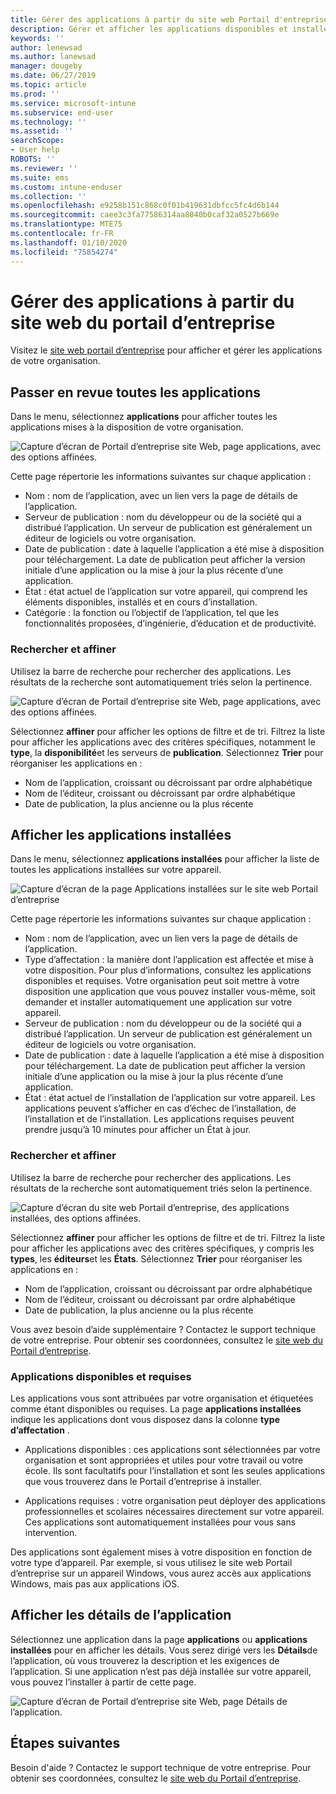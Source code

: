 ```yaml
---
title: Gérer des applications à partir du site web Portail d'entreprise Intune
description: Gérer et afficher les applications disponibles et installées
keywords: ''
author: lenewsad
ms.author: lanewsad
manager: dougeby
ms.date: 06/27/2019
ms.topic: article
ms.prod: ''
ms.service: microsoft-intune
ms.subservice: end-user
ms.technology: ''
ms.assetid: ''
searchScope:
- User help
ROBOTS: ''
ms.reviewer: ''
ms.suite: ems
ms.custom: intune-enduser
ms.collection: ''
ms.openlocfilehash: e9258b151c868c0f01b419631dbfcc5fc4d6b144
ms.sourcegitcommit: caee3c3fa77586314aa8040b0caf32a0527b669e
ms.translationtype: MTE75
ms.contentlocale: fr-FR
ms.lasthandoff: 01/10/2020
ms.locfileid: "75854274"
---
```

# <a name="manage-apps-from-the-company-portal-website"></a>Gérer des applications à partir du site web du portail d’entreprise 
Visitez le [site web portail d’entreprise](https://portal.manage.microsoft.com) pour afficher et gérer les applications de votre organisation. 

## <a name="view-all-apps"></a>Passer en revue toutes les applications  
Dans le menu, sélectionnez **applications** pour afficher toutes les applications mises à la disposition de votre organisation. 

   ![Capture d’écran de Portail d’entreprise site Web, page applications, avec des options affinées.](./media/intune-view-apps-1907.png)  

Cette page répertorie les informations suivantes sur chaque application :  

* Nom : nom de l’application, avec un lien vers la page de détails de l’application.
* Serveur de publication : nom du développeur ou de la société qui a distribué l’application. Un serveur de publication est généralement un éditeur de logiciels ou votre organisation.  
* Date de publication : date à laquelle l’application a été mise à disposition pour téléchargement. La date de publication peut afficher la version initiale d’une application ou la mise à jour la plus récente d’une application.
* État : état actuel de l’application sur votre appareil, qui comprend les éléments disponibles, installés et en cours d’installation. 
* Catégorie : la fonction ou l’objectif de l’application, tel que les fonctionnalités proposées, d’ingénierie, d’éducation et de productivité.  

### <a name="search-and-refine"></a>Rechercher et affiner   

Utilisez la barre de recherche pour rechercher des applications. Les résultats de la recherche sont automatiquement triés selon la pertinence.  

   ![Capture d’écran de Portail d’entreprise site Web, page applications, avec des options affinées.](./media/intune-refine-all-apps-1907.png)  

Sélectionnez **affiner** pour afficher les options de filtre et de tri. Filtrez la liste pour afficher les applications avec des critères spécifiques, notamment le **type**, la **disponibilité**et les serveurs de **publication**. Sélectionnez **Trier** pour réorganiser les applications en :

* Nom de l’application, croissant ou décroissant par ordre alphabétique 
* Nom de l’éditeur, croissant ou décroissant par ordre alphabétique 
* Date de publication, la plus ancienne ou la plus récente  

## <a name="view-installed-apps"></a>Afficher les applications installées  
Dans le menu, sélectionnez **applications installées** pour afficher la liste de toutes les applications installées sur votre appareil.  

   ![Capture d’écran de la page Applications installées sur le site web Portail d’entreprise](./media/intune-installed-apps-1907.png)  


Cette page répertorie les informations suivantes sur chaque application :  

* Nom : nom de l’application, avec un lien vers la page de détails de l’application.
* Type d’affectation : la manière dont l’application est affectée et mise à votre disposition. Pour plus d’informations, consultez les applications disponibles et requises. Votre organisation peut soit mettre à votre disposition une application que vous pouvez installer vous-même, soit demander et installer automatiquement une application sur votre appareil.  
* Serveur de publication : nom du développeur ou de la société qui a distribué l’application. Un serveur de publication est généralement un éditeur de logiciels ou votre organisation.  
* Date de publication : date à laquelle l’application a été mise à disposition pour téléchargement. La date de publication peut afficher la version initiale d’une application ou la mise à jour la plus récente d’une application.
* État : état actuel de l’installation de l’application sur votre appareil. Les applications peuvent s’afficher en cas d’échec de l’installation, de l’installation et de l’installation. Les applications requises peuvent prendre jusqu’à 10 minutes pour afficher un État à jour.  

### <a name="search-and-refine"></a>Rechercher et affiner  

Utilisez la barre de recherche pour rechercher des applications. Les résultats de la recherche sont automatiquement triés selon la pertinence.  

   ![Capture d’écran du site web Portail d’entreprise, des applications installées, des options affinées.](./media/intune-installed-refine-1907.png)  

Sélectionnez **affiner** pour afficher les options de filtre et de tri. Filtrez la liste pour afficher les applications avec des critères spécifiques, y compris les **types**, les **éditeurs**et les **États**. Sélectionnez **Trier** pour réorganiser les applications en :

* Nom de l’application, croissant ou décroissant par ordre alphabétique  
* Nom de l’éditeur, croissant ou décroissant par ordre alphabétique  
* Date de publication, la plus ancienne ou la plus récente  

Vous avez besoin d’aide supplémentaire ? Contactez le support technique de votre entreprise. Pour obtenir ses coordonnées, consultez le [site web du Portail d’entreprise](https://go.microsoft.com/fwlink/?linkid=2010980).  

### <a name="available-and-required-apps"></a>Applications disponibles et requises
Les applications vous sont attribuées par votre organisation et étiquetées comme étant disponibles ou requises. La page **applications installées** indique les applications dont vous disposez dans la colonne **type d’affectation** . 


* Applications disponibles : ces applications sont sélectionnées par votre organisation et sont appropriées et utiles pour votre travail ou votre école. Ils sont facultatifs pour l’installation et sont les seules applications que vous trouverez dans le Portail d’entreprise à installer. 

* Applications requises : votre organisation peut déployer des applications professionnelles et scolaires nécessaires directement sur votre appareil. Ces applications sont automatiquement installées pour vous sans intervention. 

Des applications sont également mises à votre disposition en fonction de votre type d’appareil. Par exemple, si vous utilisez le site web Portail d’entreprise sur un appareil Windows, vous aurez accès aux applications Windows, mais pas aux applications iOS.  

## <a name="view-app-details"></a>Afficher les détails de l’application  
Sélectionnez une application dans la page **applications** ou **applications installées** pour en afficher les détails. Vous serez dirigé vers les **Détails**de l’application, où vous trouverez la description et les exigences de l’application. Si une application n’est pas déjà installée sur votre appareil, vous pouvez l’installer à partir de cette page. 


   ![Capture d’écran de Portail d’entreprise site Web, page Détails de l’application.](./media/intune-app-details-1907.png)  

## <a name="next-steps"></a>Étapes suivantes
Besoin d'aide ? Contactez le support technique de votre entreprise. Pour obtenir ses coordonnées, consultez le [site web du Portail d’entreprise](https://go.microsoft.com/fwlink/?linkid=2010980).  
